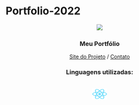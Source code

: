 # Portfolio-2022

<p align="center">
  <img src="https://i.imgur.com/F7zAGl5.png" width="500">
  <h3 align="center">Meu Portfólio</h3>
</p>
<p align="center"> 
  <a href="https://igor-v-santana.github.io/Portfolio-2022/">Site do Projeto</a> /
  <a href="https://www.linkedin.com/in/igor-santanaa/">Contato</a>
</p>

 <h3 align="center">Linguagens utilizadas:</h3>
 <div style="display: inline_block" align="center"><br>
  <img align="center" alt="Igor-React" height="30" width="40" src="https://raw.githubusercontent.com/devicons/devicon/master/icons/react/react-original.svg">
<div> 
